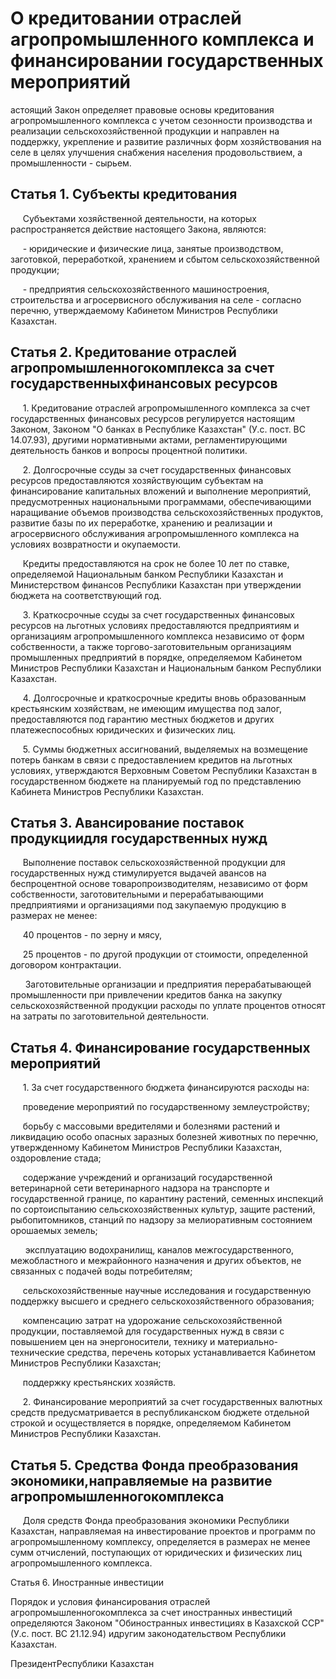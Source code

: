 # О кpедитовании отpаслей агpопpомышленного комплекса и финансиpовании госудаpственных меpопpиятий

астоящий Закон определяет правовые основы кредитования агропромышленного комплекса с учетом сезонности производства и реализации сельскохозяйственной продукции и направлен на поддержку, укрепление и развитие различных форм хозяйствования на селе в целях улучшения снабжения населения продовольствием, а промышленности - сырьем.

## Статья 1. Субъекты кредитования

     Субъектами хозяйственной деятельности, на которых распространяется действие настоящего Закона, являются:

     - юридические и физические лица, занятые производством, заготовкой, переработкой, хранением и сбытом сельскохозяйственной продукции;

     - предприятия сельскохозяйственного машиностроения, строительства и агросервисного обслуживания на селе - согласно перечню, утверждаемому Кабинетом Министров Республики Казахстан.

## Статья 2. Кредитование отраслей агропромышленногокомплекса за счет государственныхфинансовых ресурсов

     1. Кредитование отраслей агропромышленного комплекса за счет государственных финансовых ресурсов регулируется настоящим Законом, Законом "О банках в Республике Казахстан" (У.с. пост. ВС 14.07.93), другими нормативными актами, регламентирующими деятельность банков и вопросы процентной политики.

     2. Долгосрочные ссуды за счет государственных финансовых ресурсов предоставляются хозяйствующим субъектам на финансирование капитальных вложений и выполнение мероприятий, предусмотренных национальными программами, обеспечивающими наращивание объемов производства сельскохозяйственных продуктов, развитие базы по их переработке, хранению и реализации и агросервисного обслуживания агропромышленного комплекса на условиях возвратности и окупаемости.

     Кредиты предоставляются на срок не более 10 лет по ставке, определяемой Национальным банком Республики Казахстан и Министерством финансов Республики Казахстан при утверждении бюджета на соответствующий год.

     3. Краткосрочные ссуды за счет государственных финансовых ресурсов на льготных условиях предоставляются предприятиям и организациям агропромышленного комплекса независимо от форм собственности, а также торгово-заготовительным организациям промышленных предприятий в порядке, определяемом Кабинетом Министров Республики Казахстан и Национальным банком Республики Казахстан.

     4. Долгосрочные и краткосрочные кредиты вновь образованным крестьянским хозяйствам, не имеющим имущества под залог, предоставляются под гарантию местных бюджетов и других платежеспособных юридических и физических лиц.

     5. Суммы бюджетных ассигнований, выделяемых на возмещение потерь банкам в связи с предоставлением кредитов на льготных условиях, утверждаются Верховным Советом Республики Казахстан в государственном бюджете на планируемый год по представлению Кабинета Министров Республики Казахстан.

## Статья 3. Авансирование поставок продукциидля государственных нужд

     Выполнение поставок сельскохозяйственной продукции для государственных нужд стимулируется выдачей авансов на беспроцентной основе товаропроизводителям, независимо от форм собственности, заготовительными и перерабатывающими предприятиями и организациями под закупаемую продукцию в размерах не менее:

     40 процентов - по зерну и мясу,

     25 процентов - по другой продукции от стоимости, определенной договором контрактации.

      Заготовительные организации и предприятия перерабатывающей промышленности при привлечении кредитов банка на закупку сельскохозяйственной продукции расходы по уплате процентов относят на затраты по заготовительной деятельности.

## Статья 4. Финансирование государственных мероприятий

     1. За счет государственного бюджета финансируются расходы на:

     проведение мероприятий по государственному землеустройству;

     борьбу с массовыми вредителями и болезнями растений и ликвидацию особо опасных заразных болезней животных по перечню, утвержденному Кабинетом Министров Республики Казахстан, оздоровление стада;

     содержание учреждений и организаций государственной ветеринарной сети ветеринарного надзора на транспорте и государственной границе, по карантину растений, семенных инспекций по сортоиспытанию сельскохозяйственных культур, защите растений, рыбопитомников, станций по надзору за мелиоративным состоянием орошаемых земель;

      эксплуатацию водохранилищ, каналов межгосударственного, межобластного и межрайонного назначения и других объектов, не связанных с подачей воды потребителям;

     сельскохозяйственные научные исследования и государственную поддержку высшего и среднего сельскохозяйственного образования;

     компенсацию затрат на удорожание сельскохозяйственной продукции, поставляемой для государственных нужд в связи с повышением цен на энергоносители, технику и материально-технические средства, перечень которых устанавливается Кабинетом Министров Республики Казахстан;

     поддержку крестьянских хозяйств.

     2. Финансирование мероприятий за счет государственных валютных средств предусматривается в республиканском бюджете отдельной строкой и осуществляется в порядке, определяемом Кабинетом Министров Республики Казахстан.

## Статья 5. Средства Фонда преобразования экономики,направляемые на развитие агропромышленногокомплекса

     Доля средств Фонда преобразования экономики Республики Казахстан, направляемая на инвестирование проектов и программ по агропромышленному комплексу, определяется в размерах не менее сумм отчислений, поступающих от юридических и физических лиц агропромышленного комплекса.

Статья 6. Иностранные инвестиции

Порядок и условия финансирования отраслей агропромышленногокомплекса за счет иностранных инвестиций определяются Законом "Обиностранных инвестициях в Казахской ССР" (У.с. пост. ВС 21.12.94) идругим законодательством Республики Казахстан.

ПрезидентРеспублики Казахстан

